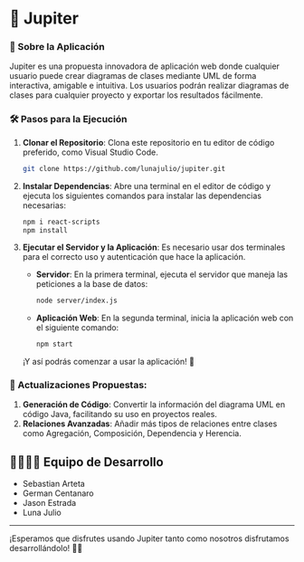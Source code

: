 # 🚀 Jupiter

### 🌟 Sobre la Aplicación
Jupiter es una propuesta innovadora de aplicación web donde cualquier usuario puede crear diagramas de clases mediante UML de forma interactiva, amigable e intuitiva. Los usuarios podrán realizar diagramas de clases para cualquier proyecto y exportar los resultados fácilmente.

### 🛠️ Pasos para la Ejecución
1. **Clonar el Repositorio**: Clona este repositorio en tu editor de código preferido, como Visual Studio Code.
   ```bash
   git clone https://github.com/lunajulio/jupiter.git

3. **Instalar Dependencias**: Abre una terminal en el editor de código y ejecuta los siguientes comandos para instalar las dependencias necesarias:
   ```bash
   npm i react-scripts
   npm install

4. **Ejecutar el Servidor y la Aplicación**: Es necesario usar dos terminales para el correcto uso y autenticación que hace la aplicación.
   - **Servidor**: En la primera terminal, ejecuta el servidor que maneja las peticiones a la base de datos:
     ```bash
     node server/index.js
     ```
   - **Aplicación Web**: En la segunda terminal, inicia la aplicación web con el siguiente comando:
     ```bash
     npm start
     ```

   ¡Y así podrás comenzar a usar la aplicación! 🎉

### 🚀 Actualizaciones Propuestas:
1. **Generación de Código**: Convertir la información del diagrama UML en código Java, facilitando su uso en proyectos reales.
2. **Relaciones Avanzadas**: Añadir más tipos de relaciones entre clases como Agregación, Composición, Dependencia y Herencia.

## 👨‍💻👩‍💻 Equipo de Desarrollo
- Sebastian Arteta
- German Centanaro
- Jason Estrada
- Luna Julio

---

¡Esperamos que disfrutes usando Jupiter tanto como nosotros disfrutamos desarrollándolo! 🌟🚀
